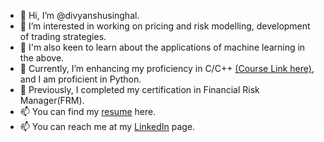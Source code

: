 - 👋 Hi, I’m @divyanshusinghal.
- 👀 I’m interested in working on pricing and risk modelling, development of trading strategies.
- 👀 I'm also keen to learn about the applications of machine learning in the above.
- 🌱 Currently, I’m enhancing my proficiency in C/C++ [(Course Link here)](https://quantnet.com/cpp/), and I am proficient in Python.
- 🌱 Previously, I completed my certification in Financial Risk Manager(FRM).
- 📫 You can find my [resume](https://github.com/divyanshusinghal/divyanshusinghal/files/8208829/Singhal_Divyanshu_MR_Quant.pdf) here. 
- 📫 You can reach me at my [LinkedIn](https://www.linkedin.com/in/divyanshusinghal/) page.

<!---
divyanshusinghal/divyanshusinghal is a ✨ special ✨ repository because its `README.md` (this file) appears on your GitHub profile.
You can click the Preview link to take a look at your changes.
--->


